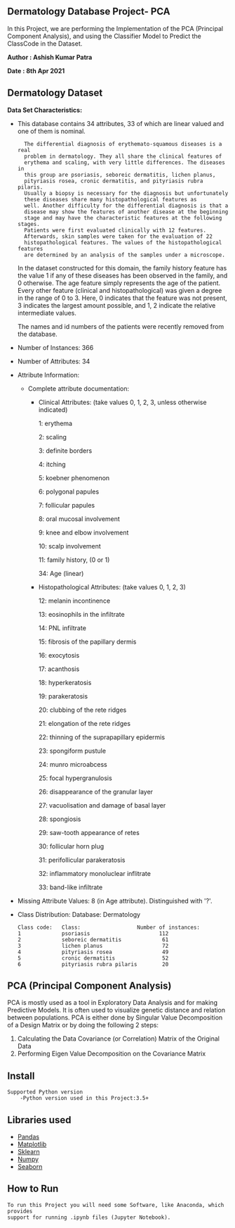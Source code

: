 ## Dermatology Database Project- PCA

In this Project, we are performing the Implementation of the PCA (Principal Component Analysis), and using the Classifier Model to Predict the ClassCode in the Dataset.

**Author : Ashish Kumar Patra**

**Date : 8th Apr 2021**

Dermatology Dataset
---------------------------

**Data Set Characteristics:**

 * This database contains 34 attributes, 33 of which are linear
     valued and one of them is nominal.

         The differential diagnosis of erythemato-squamous diseases is a real
         problem in dermatology. They all share the clinical features of
         erythema and scaling, with very little differences. The diseases in
         this group are psoriasis, seboreic dermatitis, lichen planus,
         pityriasis rosea, cronic dermatitis, and pityriasis rubra pilaris.
         Usually a biopsy is necessary for the diagnosis but unfortunately
         these diseases share many histopathological features as
         well. Another difficulty for the differential diagnosis is that a
         disease may show the features of another disease at the beginning
         stage and may have the characteristic features at the following stages.
         Patients were first evaluated clinically with 12 features.
         Afterwards, skin samples were taken for the evaluation of 22
         histopathological features. The values of the histopathological features
         are determined by an analysis of the samples under a microscope.

     In the dataset constructed for this domain, the family history feature
     has the value 1 if any of these diseases has been observed in the
     family, and 0 otherwise. The age feature simply represents the age of
     the patient. Every other feature (clinical and histopathological) was
     given a degree in the range of 0 to 3. Here, 0 indicates that the
     feature was not present, 3 indicates the largest amount possible,
     and 1, 2 indicate the relative intermediate values.

     The names and id numbers of the patients were recently
     removed from the database.

 *  Number of Instances: 366

 * Number of Attributes: 34

 *  Attribute Information:

     * Complete attribute documentation:

          * Clinical Attributes: (take values 0, 1, 2, 3, unless otherwise indicated)

               1: erythema

               2: scaling

               3: definite borders

               4: itching

               5: koebner phenomenon

               6: polygonal papules

               7: follicular papules

               8: oral mucosal involvement

               9: knee and elbow involvement

               10: scalp involvement

               11: family history, (0 or 1)

               34: Age (linear)

          * Histopathological Attributes: (take values 0, 1, 2, 3)

               12: melanin incontinence

               13: eosinophils in the infiltrate

               14: PNL infiltrate

               15: fibrosis of the papillary dermis

               16: exocytosis

               17: acanthosis

               18: hyperkeratosis

               19: parakeratosis

               20: clubbing of the rete ridges

               21: elongation of the rete ridges

               22: thinning of the suprapapillary epidermis

               23: spongiform pustule

               24: munro microabcess

               25: focal hypergranulosis

               26: disappearance of the granular layer

               27: vacuolisation and damage of basal layer

               28: spongiosis

               29: saw-tooth appearance of retes

               30: follicular horn plug

               31: perifollicular parakeratosis

               32: inflammatory monoluclear inflitrate

               33: band-like infiltrate

 *  Missing Attribute Values: 8 (in Age attribute). Distinguished with '?'.

 * Class Distribution:
       Database:  Dermatology

       Class code:   Class:                  Number of instances:
       1             psoriasis			            112
       2             seboreic dermatitis             61
       3             lichen planus                   72
       4             pityriasis rosea                49
       5             cronic dermatitis               52
       6             pityriasis rubra pilaris        20

## PCA (Principal Component Analysis)

PCA is mostly used as a tool in Exploratory Data Analysis and for making Predictive Models. It is often used to visualize genetic distance and relation between populations. PCA is either done by Singular Value Decomposition of a Design Matrix or by doing the following 2 steps:

 1. Calculating the Data Covariance (or Correlation) Matrix of the Original Data
 2. Performing Eigen Value Decomposition on the Covariance Matrix


Install
-------------------------------
    Supported Python version
        -Python version used in this Project:3.5+

Libraries used
------------------------------
 * [Pandas](https://pandas.pydata.org/)
 * [Matplotlib](https://matplotlib.org/)
 * [Sklearn](https://scikit-learn.org/stable/)
 * [Numpy](https://numpy.org/)
 * [Seaborn](https://seaborn.pydata.org/)


How to Run
------------------------------
    To run this Project you will need some Software, like Anaconda, which provides
    support for running .ipynb files (Jupyter Notebook).
